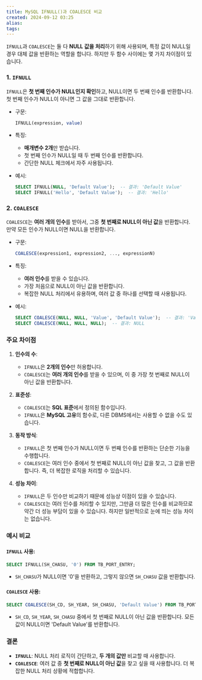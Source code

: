 ```yaml
---
title: MySQL IFNULL()과 COALESCE 비교
created: 2024-09-12 03:25
alias:
tags:
---
```

`IFNULL`과 `COALESCE`는 둘 다 **NULL 값을 처리**하기 위해 사용되며, 특정 값이 NULL일 경우 대체 값을 반환하는 역할을 합니다. 하지만 두 함수 사이에는 몇 가지 차이점이 있습니다.

### 1. **`IFNULL`**
`IFNULL`은 **첫 번째 인수가 NULL인지 확인**하고, NULL이면 두 번째 인수를 반환합니다. 첫 번째 인수가 NULL이 아니면 그 값을 그대로 반환합니다.

- 구문:
  ```sql
  IFNULL(expression, value)
  ```

- 특징:
  - **매개변수 2개**만 받습니다.
  - 첫 번째 인수가 NULL일 때 두 번째 인수를 반환합니다.
  - 간단한 NULL 체크에서 자주 사용됩니다.

- 예시:
  ```sql
  SELECT IFNULL(NULL, 'Default Value');  -- 결과: 'Default Value'
  SELECT IFNULL('Hello', 'Default Value');  -- 결과: 'Hello'
  ```

### 2. **`COALESCE`**
`COALESCE`는 **여러 개의 인수**를 받아서, 그중 **첫 번째로 NULL이 아닌 값**을 반환합니다. 만약 모든 인수가 NULL이면 NULL을 반환합니다.

- 구문:
  ```sql
  COALESCE(expression1, expression2, ..., expressionN)
  ```

- 특징:
  - **여러 인수**를 받을 수 있습니다.
  - 가장 처음으로 NULL이 아닌 값을 반환합니다.
  - 복잡한 NULL 처리에서 유용하며, 여러 값 중 하나를 선택할 때 사용됩니다.

- 예시:
  ```sql
  SELECT COALESCE(NULL, NULL, 'Value', 'Default Value');  -- 결과: 'Value'
  SELECT COALESCE(NULL, NULL, NULL);  -- 결과: NULL
  ```

### 주요 차이점

1. **인수의 수**:
   - `IFNULL`은 **2개의 인수**만 허용합니다.
   - `COALESCE`는 **여러 개의 인수**를 받을 수 있으며, 이 중 가장 첫 번째로 NULL이 아닌 값을 반환합니다.

2. **표준성**:
   - `COALESCE`는 **SQL 표준**에서 정의된 함수입니다.
   - `IFNULL`은 **MySQL 고유**의 함수로, 다른 DBMS에서는 사용할 수 없을 수도 있습니다.

3. **동작 방식**:
   - `IFNULL`은 첫 번째 인수가 NULL이면 두 번째 인수를 반환하는 단순한 기능을 수행합니다.
   - `COALESCE`는 여러 인수 중에서 첫 번째로 NULL이 아닌 값을 찾고, 그 값을 반환합니다. 즉, 더 복잡한 로직을 처리할 수 있습니다.

4. **성능 차이**:
   - `IFNULL`은 두 인수만 비교하기 때문에 성능상 이점이 있을 수 있습니다.
   - `COALESCE`는 여러 인수를 처리할 수 있지만, 그만큼 더 많은 인수를 비교하므로 약간 더 성능 부담이 있을 수 있습니다. 하지만 일반적으로 눈에 띄는 성능 차이는 없습니다.

### 예시 비교

#### `IFNULL` 사용:
```sql
SELECT IFNULL(SH_CHASU, '0') FROM TB_PORT_ENTRY;
```
- `SH_CHASU`가 NULL이면 '0'을 반환하고, 그렇지 않으면 `SH_CHASU` 값을 반환합니다.

#### `COALESCE` 사용:
```sql
SELECT COALESCE(SH_CD, SH_YEAR, SH_CHASU, 'Default Value') FROM TB_PORT_ENTRY;
```
- `SH_CD`, `SH_YEAR`, `SH_CHASU` 중에서 첫 번째로 NULL이 아닌 값을 반환합니다. 모든 값이 NULL이면 'Default Value'를 반환합니다.

### 결론

- **`IFNULL`**: NULL 처리 로직이 간단하고, **두 개의 값만** 비교할 때 사용합니다.
- **`COALESCE`**: 여러 값 중 **첫 번째로 NULL이 아닌 값**을 찾고 싶을 때 사용합니다. 더 복잡한 NULL 처리 상황에 적합합니다.


